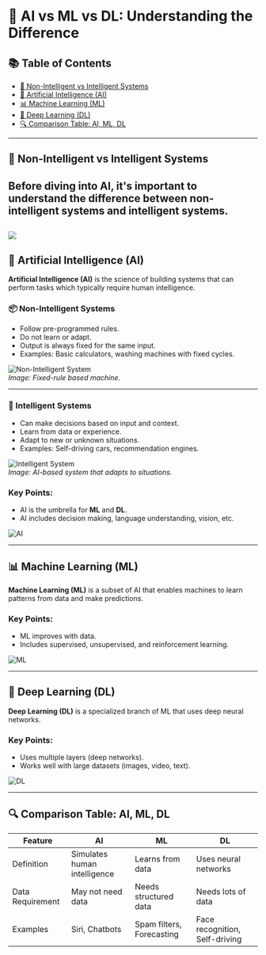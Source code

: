 # 🤖 AI vs ML vs DL: Understanding the Difference

## 📚 Table of Contents
- [🧠 Non-Intelligent vs Intelligent Systems](#-non-intelligent-vs-intelligent-systems)
- [📘 Artificial Intelligence (AI)](#-artificial-intelligence-ai)
- [📊 Machine Learning (ML)](#-machine-learning-ml)
- [🧠 Deep Learning (DL)](#-deep-learning-dl)
- [🔍 Comparison Table: AI, ML, DL](#-comparison-table-ai-ml-dl)

---

## 🧠 Non-Intelligent vs Intelligent Systems

Before diving into AI, it's important to understand the **difference between non-intelligent systems and intelligent systems**.
---
![](https://miro.medium.com/v2/resize:fit:578/1*80lKH-GxdjEsu5WCjwKbiA.png)
---
## 📘 Artificial Intelligence (AI)

**Artificial Intelligence (AI)** is the science of building systems that can perform tasks which typically require human intelligence.

### 📦 Non-Intelligent Systems
- Follow pre-programmed rules.
- Do not learn or adapt.
- Output is always fixed for the same input.
- Examples: Basic calculators, washing machines with fixed cycles.

![Non-Intelligent System](https://example.com/images/non_intelligent.png)  
*Image: Fixed-rule based machine.*

---

### 🤖 Intelligent Systems
- Can make decisions based on input and context.
- Learn from data or experience.
- Adapt to new or unknown situations.
- Examples: Self-driving cars, recommendation engines.

![Intelligent System](https://example.com/images/intelligent.png)  
*Image: AI-based system that adapts to situations.*

### Key Points:
- AI is the umbrella for **ML** and **DL**.
- AI includes decision making, language understanding, vision, etc.

![AI](https://example.com/images/ai_concept.png)

---

## 📊 Machine Learning (ML)

**Machine Learning (ML)** is a subset of AI that enables machines to learn patterns from data and make predictions.

### Key Points:
- ML improves with data.
- Includes supervised, unsupervised, and reinforcement learning.

![ML](https://example.com/images/ml_concept.png)

---

## 🧠 Deep Learning (DL)

**Deep Learning (DL)** is a specialized branch of ML that uses deep neural networks.

### Key Points:
- Uses multiple layers (deep networks).
- Works well with large datasets (images, video, text).

![DL](https://example.com/images/dl_concept.png)

---

## 🔍 Comparison Table: AI, ML, DL

| Feature                   | **AI**                           | **ML**                           | **DL**                            |
|---------------------------|----------------------------------|----------------------------------|-----------------------------------|
| Definition                | Simulates human intelligence     | Learns from data                 | Uses neural networks              |
| Data Requirement          | May not need data                | Needs structured data            | Needs lots of data                |
| Examples                  | Siri, Chatbots                   | Spam filters, Forecasting        | Face recognition, Self-driving   |

